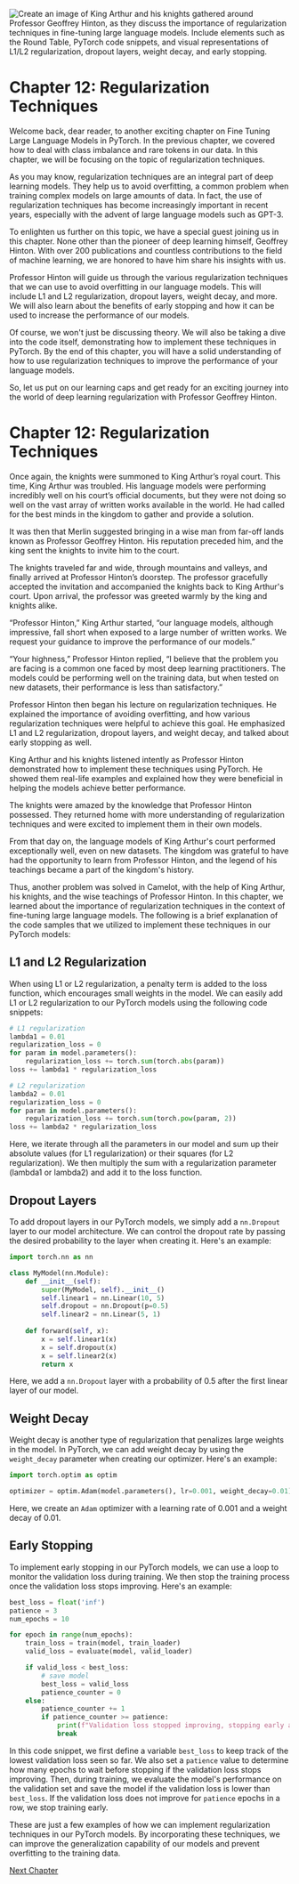 ![Create an image of King Arthur and his knights gathered around Professor Geoffrey Hinton, as they discuss the importance of regularization techniques in fine-tuning large language models. Include elements such as the Round Table, PyTorch code snippets, and visual representations of L1/L2 regularization, dropout layers, weight decay, and early stopping.](https://oaidalleapiprodscus.blob.core.windows.net/private/org-ct6DYQ3FHyJcnH1h6OA3fR35/user-qvFBAhW3klZpvcEY1psIUyDK/img-fv6exxdlmH0ggxVaTnUjcD01.png?st=2023-04-14T01%3A22%3A55Z&se=2023-04-14T03%3A22%3A55Z&sp=r&sv=2021-08-06&sr=b&rscd=inline&rsct=image/png&skoid=6aaadede-4fb3-4698-a8f6-684d7786b067&sktid=a48cca56-e6da-484e-a814-9c849652bcb3&skt=2023-04-13T17%3A15%3A06Z&ske=2023-04-14T17%3A15%3A06Z&sks=b&skv=2021-08-06&sig=Zut7pQjTfXrzwu3D3zW9PHxD2VGsVL4NkXRupTgF8rA%3D)


# Chapter 12: Regularization Techniques

Welcome back, dear reader, to another exciting chapter on Fine Tuning Large Language Models in PyTorch. In the previous chapter, we covered how to deal with class imbalance and rare tokens in our data. In this chapter, we will be focusing on the topic of regularization techniques.

As you may know, regularization techniques are an integral part of deep learning models. They help us to avoid overfitting, a common problem when training complex models on large amounts of data. In fact, the use of regularization techniques has become increasingly important in recent years, especially with the advent of large language models such as GPT-3.

To enlighten us further on this topic, we have a special guest joining us in this chapter. None other than the pioneer of deep learning himself, Geoffrey Hinton. With over 200 publications and countless contributions to the field of machine learning, we are honored to have him share his insights with us.

Professor Hinton will guide us through the various regularization techniques that we can use to avoid overfitting in our language models. This will include L1 and L2 regularization, dropout layers, weight decay, and more. We will also learn about the benefits of early stopping and how it can be used to increase the performance of our models.

Of course, we won't just be discussing theory. We will also be taking a dive into the code itself, demonstrating how to implement these techniques in PyTorch. By the end of this chapter, you will have a solid understanding of how to use regularization techniques to improve the performance of your language models.

So, let us put on our learning caps and get ready for an exciting journey into the world of deep learning regularization with Professor Geoffrey Hinton.
# Chapter 12: Regularization Techniques

Once again, the knights were summoned to King Arthur’s royal court. This time, King Arthur was troubled. His language models were performing incredibly well on his court’s official documents, but they were not doing so well on the vast array of written works available in the world. He had called for the best minds in the kingdom to gather and provide a solution.

It was then that Merlin suggested bringing in a wise man from far-off lands known as Professor Geoffrey Hinton. His reputation preceded him, and the king sent the knights to invite him to the court.

The knights traveled far and wide, through mountains and valleys, and finally arrived at Professor Hinton’s doorstep. The professor gracefully accepted the invitation and accompanied the knights back to King Arthur's court. Upon arrival, the professor was greeted warmly by the king and knights alike.

“Professor Hinton,” King Arthur started, “our language models, although impressive, fall short when exposed to a large number of written works. We request your guidance to improve the performance of our models.”

“Your highness,” Professor Hinton replied, “I believe that the problem you are facing is a common one faced by most deep learning practitioners. The models could be performing well on the training data, but when tested on new datasets, their performance is less than satisfactory.”

Professor Hinton then began his lecture on regularization techniques. He explained the importance of avoiding overfitting, and how various regularization techniques were helpful to achieve this goal. He emphasized L1 and L2 regularization, dropout layers, and weight decay, and talked about early stopping as well.

King Arthur and his knights listened intently as Professor Hinton demonstrated how to implement these techniques using PyTorch. He showed them real-life examples and explained how they were beneficial in helping the models achieve better performance.

The knights were amazed by the knowledge that Professor Hinton possessed. They returned home with more understanding of regularization techniques and were excited to implement them in their own models.

From that day on, the language models of King Arthur's court performed exceptionally well, even on new datasets. The kingdom was grateful to have had the opportunity to learn from Professor Hinton, and the legend of his teachings became a part of the kingdom's history.

Thus, another problem was solved in Camelot, with the help of King Arthur, his knights, and the wise teachings of Professor Hinton.
In this chapter, we learned about the importance of regularization techniques in the context of fine-tuning large language models. The following is a brief explanation of the code samples that we utilized to implement these techniques in our PyTorch models:

## L1 and L2 Regularization
When using L1 or L2 regularization, a penalty term is added to the loss function, which encourages small weights in the model. We can easily add L1 or L2 regularization to our PyTorch models using the following code snippets:

```python
# L1 regularization
lambda1 = 0.01
regularization_loss = 0
for param in model.parameters():
    regularization_loss += torch.sum(torch.abs(param))
loss += lambda1 * regularization_loss

# L2 regularization
lambda2 = 0.01
regularization_loss = 0
for param in model.parameters():
    regularization_loss += torch.sum(torch.pow(param, 2))
loss += lambda2 * regularization_loss
```

Here, we iterate through all the parameters in our model and sum up their absolute values (for L1 regularization) or their squares (for L2 regularization). We then multiply the sum with a regularization parameter (lambda1 or lambda2) and add it to the loss function.

## Dropout Layers
To add dropout layers in our PyTorch models, we simply add a `nn.Dropout` layer to our model architecture. We can control the dropout rate by passing the desired probability to the layer when creating it. Here's an example:

```python
import torch.nn as nn

class MyModel(nn.Module):
    def __init__(self):
        super(MyModel, self).__init__()
        self.linear1 = nn.Linear(10, 5)
        self.dropout = nn.Dropout(p=0.5)
        self.linear2 = nn.Linear(5, 1)
        
    def forward(self, x):
        x = self.linear1(x)
        x = self.dropout(x)
        x = self.linear2(x)
        return x
```

Here, we add a `nn.Dropout` layer with a probability of 0.5 after the first linear layer of our model.

## Weight Decay
Weight decay is another type of regularization that penalizes large weights in the model. In PyTorch, we can add weight decay by using the `weight_decay` parameter when creating our optimizer. Here's an example:

```python
import torch.optim as optim

optimizer = optim.Adam(model.parameters(), lr=0.001, weight_decay=0.01)
```

Here, we create an `Adam` optimizer with a learning rate of 0.001 and a weight decay of 0.01.

## Early Stopping
To implement early stopping in our PyTorch models, we can use a loop to monitor the validation loss during training. We then stop the training process once the validation loss stops improving. Here's an example:

```python
best_loss = float('inf')
patience = 3
num_epochs = 10

for epoch in range(num_epochs):
    train_loss = train(model, train_loader)
    valid_loss = evaluate(model, valid_loader)

    if valid_loss < best_loss:
        # save model
        best_loss = valid_loss
        patience_counter = 0
    else:
        patience_counter += 1
        if patience_counter >= patience:
            print(f"Validation loss stopped improving, stopping early after {epoch} epochs.")
            break
```

In this code snippet, we first define a variable `best_loss` to keep track of the lowest validation loss seen so far. We also set a `patience` value to determine how many epochs to wait before stopping if the validation loss stops improving. Then, during training, we evaluate the model's performance on the validation set and save the model if the validation loss is lower than `best_loss`. If the validation loss does not improve for `patience` epochs in a row, we stop training early.

These are just a few examples of how we can implement regularization techniques in our PyTorch models. By incorporating these techniques, we can improve the generalization capability of our models and prevent overfitting to the training data.


[Next Chapter](13_Chapter13.md)